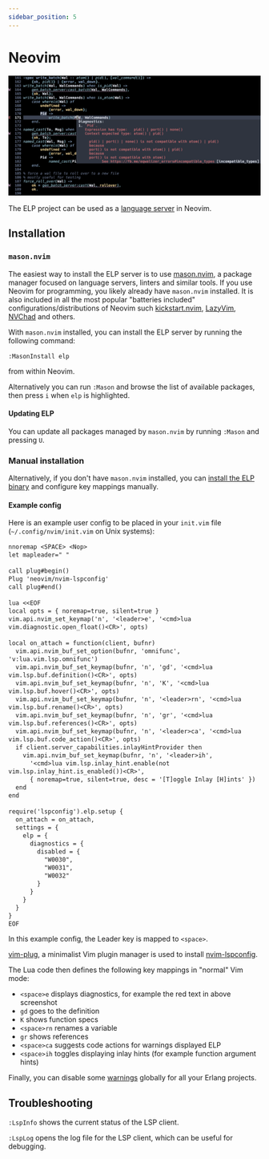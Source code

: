 ```yaml
---
sidebar_position: 5
---
```


# Neovim

![screenshot](/img/neovim.png)

The ELP project can be used as a [language server](https://microsoft.github.io/language-server-protocol/overviews/lsp/overview/) in Neovim.

## Installation

### `mason.nvim`

The easiest way to install the ELP server is to use [mason.nvim](https://github.com/williamboman/mason.nvim), a package manager
focused on language servers, linters and similar tools. If you use Neovim for programming, you likely already have `mason.nvim` installed. It is also included in all the most popular "batteries included" configurations/distributions of Neovim such [kickstart.nvim](https://github.com/nvim-lua/kickstart.nvim), [LazyVim](https://github.com/LazyVim/LazyVim), [NVChad](https://nvchad.com/) and others.

With `mason.nvim` installed, you can install the ELP server by running the following command:
```
:MasonInstall elp
```
from within Neovim.

Alternatively you can run `:Mason` and browse the list of available packages, then press `i` when `elp` is highlighted.

#### Updating ELP

You can update all packages managed by `mason.nvim` by running `:Mason` and pressing `U`.

### Manual installation

Alternatively, if you don't have `mason.nvim` installed, you can [install the ELP binary](../install.md#from-binary) and configure key mappings manually.

#### Example config

Here is an example user config to be placed in your `init.vim` file (`~/.config/nvim/init.vim` on Unix systems):
```Vimscript
nnoremap <SPACE> <Nop>
let mapleader=" "

call plug#begin()
Plug 'neovim/nvim-lspconfig'
call plug#end()

lua <<EOF
local opts = { noremap=true, silent=true }
vim.api.nvim_set_keymap('n', '<leader>e', '<cmd>lua vim.diagnostic.open_float()<CR>', opts)

local on_attach = function(client, bufnr)
  vim.api.nvim_buf_set_option(bufnr, 'omnifunc', 'v:lua.vim.lsp.omnifunc')
  vim.api.nvim_buf_set_keymap(bufnr, 'n', 'gd', '<cmd>lua vim.lsp.buf.definition()<CR>', opts)
  vim.api.nvim_buf_set_keymap(bufnr, 'n', 'K', '<cmd>lua vim.lsp.buf.hover()<CR>', opts)
  vim.api.nvim_buf_set_keymap(bufnr, 'n', '<leader>rn', '<cmd>lua vim.lsp.buf.rename()<CR>', opts)
  vim.api.nvim_buf_set_keymap(bufnr, 'n', 'gr', '<cmd>lua vim.lsp.buf.references()<CR>', opts)
  vim.api.nvim_buf_set_keymap(bufnr, 'n', '<leader>ca', '<cmd>lua vim.lsp.buf.code_action()<CR>', opts)
  if client.server_capabilities.inlayHintProvider then
    vim.api.nvim_buf_set_keymap(bufnr, 'n', '<leader>ih',
      '<cmd>lua vim.lsp.inlay_hint.enable(not vim.lsp.inlay_hint.is_enabled())<CR>',
      { noremap=true, silent=true, desc = '[T]oggle Inlay [H]ints' })
  end
end

require('lspconfig').elp.setup {
  on_attach = on_attach,
  settings = {
    elp = {
      diagnostics = {
        disabled = {
          "W0030",
          "W0031",
          "W0032"
        }
      }
    }
  }
}
EOF
```

In this example config, the Leader key is mapped to `<space>`.

[vim-plug](https://github.com/junegunn/vim-plug), a minimalist Vim plugin manager is used to install [nvim-lspconfig](https://github.com/neovim/nvim-lspconfig).

The Lua code then defines the following key mappings in "normal" Vim mode:
* `<space>e` displays diagnostics, for example the red text in above screenshot
* `gd` goes to the definition
* `K` shows function specs
* `<space>rn` renames a variable
* `gr` shows references
* `<space>ca` suggests code actions for warnings displayed ELP
* `<space>ih` toggles displaying inlay hints (for example function argument hints)

Finally, you can disable some [warnings](../../erlang-error-index/w/about.md) globally for all your Erlang projects.

## Troubleshooting

`:LspInfo` shows the current status of the LSP client.

`:LspLog` opens the log file for the LSP client, which can be useful for debugging.
